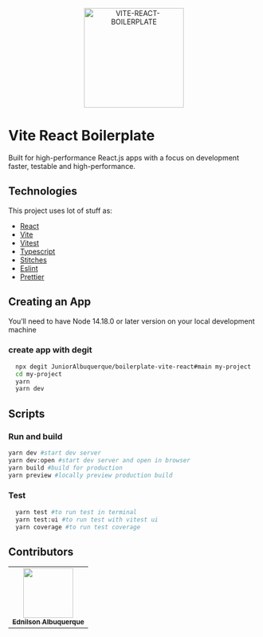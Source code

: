 <p align="center">
<img src="https://user-images.githubusercontent.com/42422605/184579388-ecb18452-c9c3-4986-871b-26480ea13c04.svg" alt="VITE-REACT-BOILERPLATE" width="200"/>
</p>

# Vite React Boilerplate

Built for high-performance React.js apps with a focus on development faster, testable and high-performance.

## Technologies

This project uses lot of stuff as:

 - [React](https://pt-br.reactjs.org/)
 - [Vite](https://vitejs.dev/)
 - [Vitest](https://vitest.dev/)
 - [Typescript](https://www.typescriptlang.org/)
 - [Stitches](https://stitches.dev/)
 - [Eslint](https://eslint.org/)
 - [Prettier](https://prettier.io/)

## Creating an App

You’ll need to have Node 14.18.0 or later version on your local development machine

### create app with degit
```bash
  npx degit JuniorAlbuquerque/boilerplate-vite-react#main my-project
  cd my-project 
  yarn
  yarn dev
```

## Scripts

### Run and build
```bash
yarn dev #start dev server
yarn dev:open #start dev server and open in browser
yarn build #build for production
yarn preview #locally preview production build
```

### Test

```bash
  yarn test #to run test in terminal
  yarn test:ui #to run test with vitest ui
  yarn coverage #to run test coverage 
```


## Contributors

<table>
  <tr>
    <td align="center"><a href="https://ed-jnr.com"><img src="https://avatars.githubusercontent.com/u/42422605?v=4" width="100px;" alt=""/><br /><sub><b>Ednilson Albuquerque</b></sub></a><br /></td>
  </tr>
</table>
